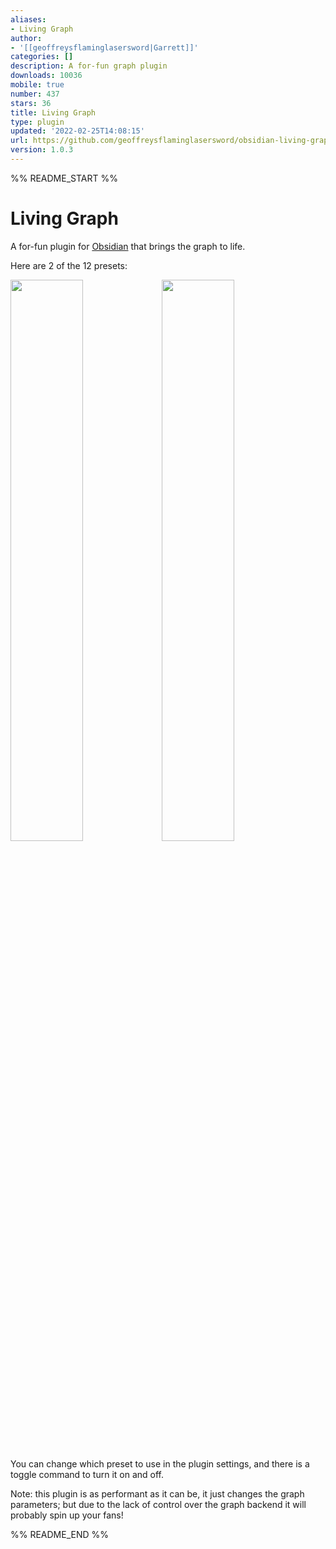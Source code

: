 ```yaml
---
aliases:
- Living Graph
author:
- '[[geoffreysflaminglasersword|Garrett]]'
categories: []
description: A for-fun graph plugin
downloads: 10036
mobile: true
number: 437
stars: 36
title: Living Graph
type: plugin
updated: '2022-02-25T14:08:15'
url: https://github.com/geoffreysflaminglasersword/obsidian-living-graph
version: 1.0.3
---
```


%% README_START %%

# Living Graph
A for-fun plugin for [Obsidian](https://obsidian.md/) that brings the graph to life.

Here are 2 of the 12 presets:

<img src="https://user-images.githubusercontent.com/31261158/156184886-9d47e51b-c8f5-4fdb-8dff-c318e50903c9.gif" width="48%" height="48%" max-height="450px" max-width="450px"/><img src="https://user-images.githubusercontent.com/31261158/155049546-dbdbc788-7170-40f8-9a8b-fafe53c24f82.gif" width="48%" height="48%" max-height="450px" max-width="450px"/>

You can change which preset to use in the plugin settings, and there is a toggle command to turn it on and off.

Note: this plugin is as performant as it can be, it just changes the graph parameters; but due to the lack of control over the graph backend it will probably spin up your fans!


%% README_END %%